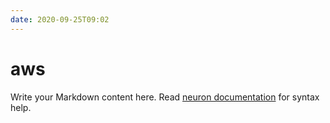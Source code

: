 ```yaml
---
date: 2020-09-25T09:02
---
```


# aws

Write your Markdown content here. Read [neuron documentation](https://neuron.zettel.page/2011404.html) for syntax help.

